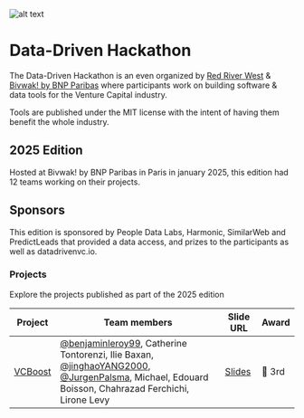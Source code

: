 ![alt text](https://i.imgur.com/O8vZHPM.png)

# Data-Driven Hackathon

The Data-Driven Hackathon is an even organized by [Red River West](https://redriverwest.com) & [Bivwak! by BNP Paribas](https://bivwak.bnpparibas/) where participants work on building software & data tools for the Venture Capital industry.

Tools are published under the MIT license with the intent of having them benefit the whole industry.

## 2025 Edition

Hosted at Bivwak! by BNP Paribas in Paris in january 2025, this edition had 12 teams working on their projects.

## Sponsors

This edition is sponsored by People Data Labs, Harmonic, SimilarWeb and PredictLeads that provided a data access, and prizes to the participants as well as datadrivenvc.io.

### Projects

Explore the projects published as part of the 2025 edition

| Project                                        | Team members                                                                                                                                                                                                                                                   | Slide URL                                                                                           | Award  |
| ---------------------------------------------- | -------------------------------------------------------------------------------------------------------------------------------------------------------------------------------------------------------------------------------------------------------------- | --------------------------------------------------------------------------------------------------- | ------ |
| [VCBoost](https://github.com/Lironeee/VCBoost) | [@benjaminleroy99](https://github.com/benjaminleroy99), Catherine Tontorenzi, Ilie Baxan, [@jinghaoYANG2000](https://github.com/jinghaoYANG2000), [@JurgenPalsma](https://github.com/JurgenPalsma), Michael, Edouard Boisson, Chahrazad Ferchichi, Lirone Levy | [Slides](https://docs.google.com/presentation/d/19LQC6MKAPaY21ImGsBUfMf2mPd0HDh6w/edit#slide=id.p1) | 🥉 3rd |

